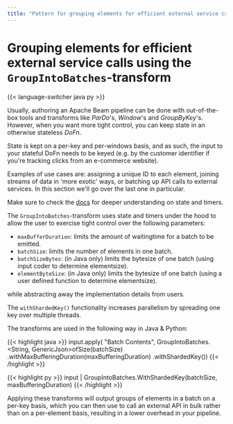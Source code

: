 ```yaml
---
title: "Pattern for grouping elements for efficient external service calls"
---
```


<!--
Licensed under the Apache License, Version 2.0 (the "License");
you may not use this file except in compliance with the License.
You may obtain a copy of the License at

http://www.apache.org/licenses/LICENSE-2.0

Unless required by applicable law or agreed to in writing, software
distributed under the License is distributed on an "AS IS" BASIS,
WITHOUT WARRANTIES OR CONDITIONS OF ANY KIND, either express or implied.
See the License for the specific language governing permissions and
limitations under the License.
-->

# Grouping elements for efficient external service calls using the `GroupIntoBatches`-transform

{{< language-switcher java py >}}

Usually, authoring an Apache Beam pipeline can be done with out-of-the-box tools and transforms like _ParDo_'s, _Window_'s and _GroupByKey_'s. However, when you want more tight control, you can keep state in an otherwise stateless _DoFn_.

State is kept on a per-key and per-windows basis, and as such, the input to your stateful DoFn needs to be keyed (e.g. by the customer identifier if you're tracking clicks from an e-commerce website).

Examples of use cases are: assigning a unique ID to each element, joining streams of data in 'more exotic' ways, or batching up API calls to external services. In this section we'll go over the last one in particular.

Make sure to check the [docs](/documentation/programming-guide/#state-and-timers) for deeper understanding on state and timers.

The `GroupIntoBatches`-transform uses state and timers under the hood to allow the user to exercise tight control over the following parameters:

- `maxBufferDuration`: limits the amount of waitingtime for a batch to be emitted.
- `batchSize`: limits the number of elements in one batch.
- `batchSizeBytes`: (in Java only) limits the bytesize of one batch (using input coder to determine elementsize).
- `elementByteSize`: (in Java only) limits the bytesize of one batch (using a user defined function to determine elementsize).

while abstracting away the implementation details from users.

The `withShardedKey()` functionality increases parallelism by spreading one key over multiple threads.

The transforms are used in the following way in Java & Python:

{{< highlight java >}}
input.apply(
          "Batch Contents",
          GroupIntoBatches.<String, GenericJson>ofSize(batchSize)
              .withMaxBufferingDuration(maxBufferingDuration)
              .withShardedKey())
{{< /highlight >}}

{{< highlight py >}}
input | GroupIntoBatches.WithShardedKey(batchSize, maxBufferingDuration)
{{< /highlight >}}

Applying these transforms will output groups of elements in a batch on a per-key basis, which you can then use to call an external API in bulk rather than on a per-element basis, resulting in a lower overhead in your pipeline.
